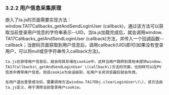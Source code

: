 ### 3.2.2 用户信息采集原理

嵌入了ta.js的页面需要实现方法：window.TA17Callbacks\_getAndSendLoginUser \(callback\)，通过该方法可以获取当前登录用户信息的字符串表示--UID。当ta.js加载完成后，就会调用window. TA17Callbacks\_getAndSendLoginUser \(callback\)方法，并传入一个回调函数--callback；当嵌码页面获取到用户信息后，调用callback\(UID\)即可\(如果没有登录用户，可以将null或空字符串传入callback方法\)。

	ta.js在获得用户信息后，就会将其存储在cookie中，这样当用户跳转到其他未提供window. TA17Callbacks\_getAndSendLoginUser \(callback\)方法的页面，也同样可以在PV信息中携带用户信息。但该cookie为会话级别，在用户关闭浏览器后就会失效。

	在用户退出登录成功后，需要调用方法window.TA17Obj.clearLoginUser\(\)，该方法由ta.js定义，用于清除当前登录用户cookie。



